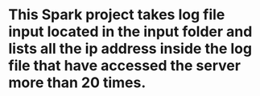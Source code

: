 # This Spark project takes log file input located in the input folder and lists all the ip address inside the log file that have accessed the server more than 20 times.